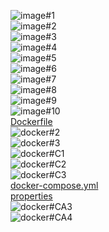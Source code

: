 ![image#1](figures/image1.JPG)
<br>
![image#2](figures/image2.JPG)
<br>
![image#3](figures/image3.JPG)
<br>
![image#4](figures/image4.JPG)
<br>
![image#5](figures/image5.JPG)
<br>
![image#6](figures/image6.JPG)
<br>
![image#7](figures/image7.JPG)
<br>
![image#8](figures/image8fixedCoordinates.JPG)
<br>
![image#9](figures/image9fixedtravis.JPG)
<br>
![image#10](figures/image10fixedgit.JPG)
<br>
[Dockerfile](https://github.com/alexDev-92/spring-petclinic/blob/master/Dockerfile) 
<br>
![docker#2](figures/docker2.JPG)
<br>
![docker#3](figures/docker3.JPG)
<br>
![docker#C1](figures/dockerC1.JPG)
<br>
![docker#C2](figures/dockerC2.JPG)
<br>
![docker#C3](figures/dockerC3.JPG)
<br>
[docker-compose.yml](https://github.com/alexDev-92/spring-petclinic/blob/master/docker-compose.yml)
<br>
[properties](https://github.com/alexDev-92/spring-petclinic/blob/master/src/main/resources/application-mysql.properties)
<br>
![docker#CA3](figures/dockerCA3.JPG)
<br>
![docker#CA4](figures/dockerCA4.JPG)
